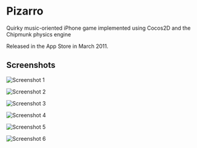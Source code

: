 # Pizarro
Quirky music-oriented iPhone game implemented using Cocos2D and the Chipmunk physics engine

Released in the App Store in March 2011.

## Screenshots

![Screenshot 1](https://github.com/sveinbjornt/Pizarro/blob/master/screenshots/ss1.png)

![Screenshot 2](https://github.com/sveinbjornt/Pizarro/blob/master/screenshots/ss2.png)

![Screenshot 3](https://github.com/sveinbjornt/Pizarro/blob/master/screenshots/ss3.png)

![Screenshot 4](https://github.com/sveinbjornt/Pizarro/blob/master/screenshots/ss4.png)

![Screenshot 5](https://github.com/sveinbjornt/Pizarro/blob/master/screenshots/ss5.png)

![Screenshot 6](https://github.com/sveinbjornt/Pizarro/blob/master/screenshots/ss6.png)
